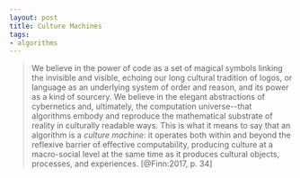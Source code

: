 ```yaml
---
layout: post
title: Culture Machines
tags:
- algorithms
---
```


> We believe in the power of code as a set of magical symbols linking the
> invisible and visible, echoing our long cultural tradition of logos, or
> language as an underlying system of order and reason, and its power as a 
> kind of sourcery. We believe in the elegant abstractions of cybernetics
> and, ultimately, the computation universe--that algorithms embody and
> reproduce the mathematical substrate of reality in culturally readable ways.
> This is what it means to say that an algorithm is a *culture machine*:
> it operates both within and beyond the reflexive barrier of effective
> computability, producing culture at a macro-social level at the same time
> as it produces cultural objects, processes, and experiences.
> [@Finn:2017, p. 34]


